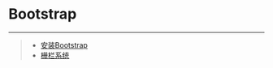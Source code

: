 # Bootstrap  
***  
>* [安装Bootstrap](https://github.com/520171/note/blob/master/Bootstrap/安装Bootstrap.md)  
>* [栅栏系统](https://github.com/520171/note/blob/master/Bootstrap/栅栏系统.md)  
